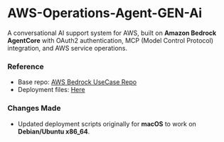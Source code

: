 # AWS-Operations-Agent-GEN-Ai

A conversational AI support system for AWS, built on **Amazon Bedrock AgentCore** with OAuth2 authentication, MCP (Model Control Protocol) integration, and AWS service operations.

### Reference
- Base repo: [AWS Bedrock UseCase Repo](https://github.com/awslabs/amazon-bedrock-agentcore-samples/tree/main/02-use-cases/AWS-operations-agent)  
- Deployment files: [Here](https://github.com/awslabs/amazon-bedrock-agentcore-samples/tree/main/02-use-cases/AWS-operations-agent/agentcore-runtime/deployment)

### Changes Made
- Updated deployment scripts originally for **macOS** to work on **Debian/Ubuntu x86_64**.
